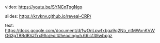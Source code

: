 video: https://youtu.be/SYNCnTpgNgo

slides: https://krvknv.github.io/reveal-CRP/

text: https://docs.google.com/document/d/1wOnLpwfxbga9q2Nb_ntMWxnKVWG63gTBBdBVJTrx9So/edit#heading=h.66lc139wbpgz
